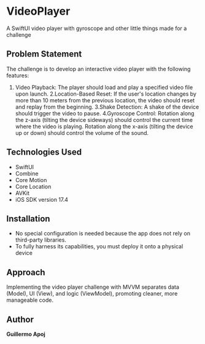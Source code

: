 # VideoPlayer
A SwiftUI video player with gyroscope and other little things made for a challenge

## Problem Statement


The challenge is to develop an interactive video player with the following features:

1. Video Playback: The player should load and play a specified video file upon launch.
2.Location-Based Reset: If the user's location changes by more than 10 meters from the previous location, the video should reset and replay from the beginning.
3.Shake Detection: A shake of the device should trigger the video to pause.
4.Gyroscope Control: Rotation along the z-axis (tilting the device sideways) should control the current time where the video is playing. Rotation along the x-axis (tilting the device up or down) should control the volume of the sound.

## Technologies Used

* SwiftUI
* Combine
* Core Motion
* Core Location
* AVKit
* iOS SDK version 17.4

## Installation

* No special configuration is needed because the app does not rely on third-party libraries.
* To fully harness its capabilities, you must deploy it onto a physical device


## Approach

Implementing the video player challenge with MVVM separates data (Model), UI (View), and logic (ViewModel), promoting cleaner, more manageable code.


## Author

**Guillermo Apoj**

